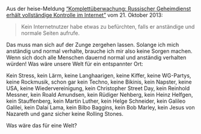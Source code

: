 <html><body><p>Aus der heise-Meldung <a href="http://www.heise.de/newsticker/meldung/Komplettueberwachung-Russischer-Geheimdienst-erhaelt-vollstaendige-Kontrolle-im-Internet-1982856.html">“Komplettüberwachung: Russischer Geheimdienst erhält vollständige Kontrolle im Internet”</a> vom 21. Oktober 2013:

</p><blockquote>
Kein Internetnutzer habe etwas zu befürchten, falls er anständige und normale Seiten aufrufe.
</blockquote>

Das muss man sich auf der Zunge zergehen lassen. Solange ich mich anständig und normal verhalte, brauche ich mir also keine Sorgen machen. Wenn sich doch alle Menschen dauernd normal und anständig verhalten würden! Was wäre unsere Welt für ein entspannter Ort:

Kein Stress, kein Lärm, keine Langhaarigen, keine Kiffer, keine WG-Partys, keine Rockmusik, schon gar kein Techno, keine Bikinis, kein Napster, keine USA, keine Wiedervereinigung, kein Christopher Street Day, kein Reinhold Messner, kein Roald Amundsen, kein Rüdiger Nehberg, kein Heinz Helfgen, kein Stauffenberg, kein Martin Luther, kein Helge Schneider, kein Galileo Galilei, kein Dalai Lama, kein Bilbo Baggins, kein Bob Marley, kein Jesus von Nazareth und ganz sicher keine Rolling Stones.

Was wäre das für eine Welt?</body></html>